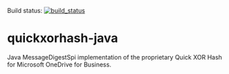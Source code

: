 Build status: [![build_status](https://travis-ci.org/sndr-oss/quickxorhash-java.svg?branch=master)](https://travis-ci.org/sndr-oss/quickxorhash-java)
# quickxorhash-java
Java MessageDigestSpi implementation of the proprietary Quick XOR Hash for Microsoft OneDrive for Business.
